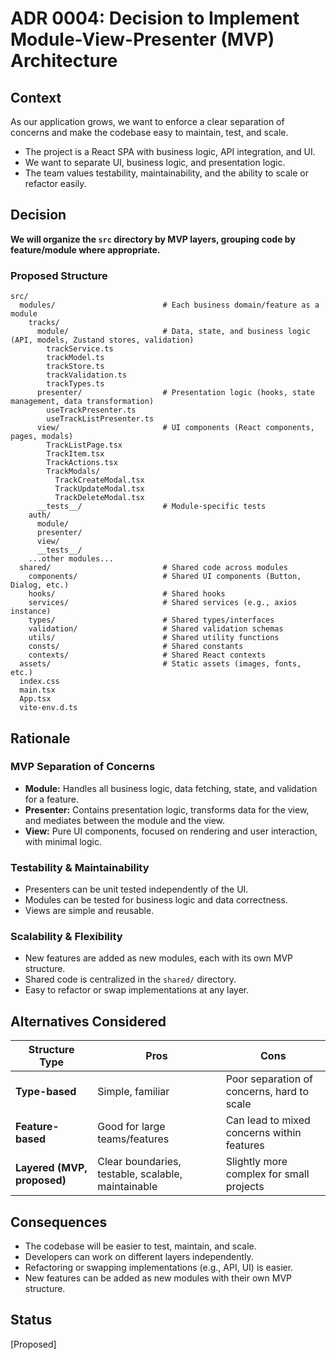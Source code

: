 # ADR 0004: Decision to Implement Module-View-Presenter (MVP) Architecture

## Context

As our application grows, we want to enforce a clear separation of concerns and make the codebase easy to maintain, test, and scale.

- The project is a React SPA with business logic, API integration, and UI.
- We want to separate UI, business logic, and presentation logic.
- The team values testability, maintainability, and the ability to scale or refactor easily.

## Decision

**We will organize the `src` directory by MVP layers, grouping code by feature/module where appropriate.**

### Proposed Structure

```
src/
  modules/                        # Each business domain/feature as a module
    tracks/
      module/                     # Data, state, and business logic (API, models, Zustand stores, validation)
        trackService.ts
        trackModel.ts
        trackStore.ts
        trackValidation.ts
        trackTypes.ts
      presenter/                  # Presentation logic (hooks, state management, data transformation)
        useTrackPresenter.ts
        useTrackListPresenter.ts
      view/                       # UI components (React components, pages, modals)
        TrackListPage.tsx
        TrackItem.tsx
        TrackActions.tsx
        TrackModals/
          TrackCreateModal.tsx
          TrackUpdateModal.tsx
          TrackDeleteModal.tsx
      __tests__/                  # Module-specific tests
    auth/
      module/
      presenter/
      view/
      __tests__/
    ...other modules...
  shared/                         # Shared code across modules
    components/                   # Shared UI components (Button, Dialog, etc.)
    hooks/                        # Shared hooks
    services/                     # Shared services (e.g., axios instance)
    types/                        # Shared types/interfaces
    validation/                   # Shared validation schemas
    utils/                        # Shared utility functions
    consts/                       # Shared constants
    contexts/                     # Shared React contexts
  assets/                         # Static assets (images, fonts, etc.)
  index.css
  main.tsx
  App.tsx
  vite-env.d.ts
```

## Rationale

### MVP Separation of Concerns
- **Module:** Handles all business logic, data fetching, state, and validation for a feature.
- **Presenter:** Contains presentation logic, transforms data for the view, and mediates between the module and the view.
- **View:** Pure UI components, focused on rendering and user interaction, with minimal logic.

### Testability & Maintainability
- Presenters can be unit tested independently of the UI.
- Modules can be tested for business logic and data correctness.
- Views are simple and reusable.

### Scalability & Flexibility
- New features are added as new modules, each with its own MVP structure.
- Shared code is centralized in the `shared/` directory.
- Easy to refactor or swap implementations at any layer.

## Alternatives Considered

| Structure Type         | Pros                                              | Cons                                              |
|-----------------------|---------------------------------------------------|---------------------------------------------------|
| **Type-based**        | Simple, familiar                                  | Poor separation of concerns, hard to scale        |
| **Feature-based**     | Good for large teams/features                     | Can lead to mixed concerns within features        |
| **Layered (MVP, proposed)** | Clear boundaries, testable, scalable, maintainable | Slightly more complex for small projects          |

## Consequences

- The codebase will be easier to test, maintain, and scale.
- Developers can work on different layers independently.
- Refactoring or swapping implementations (e.g., API, UI) is easier.
- New features can be added as new modules with their own MVP structure.

## Status

[Proposed]
